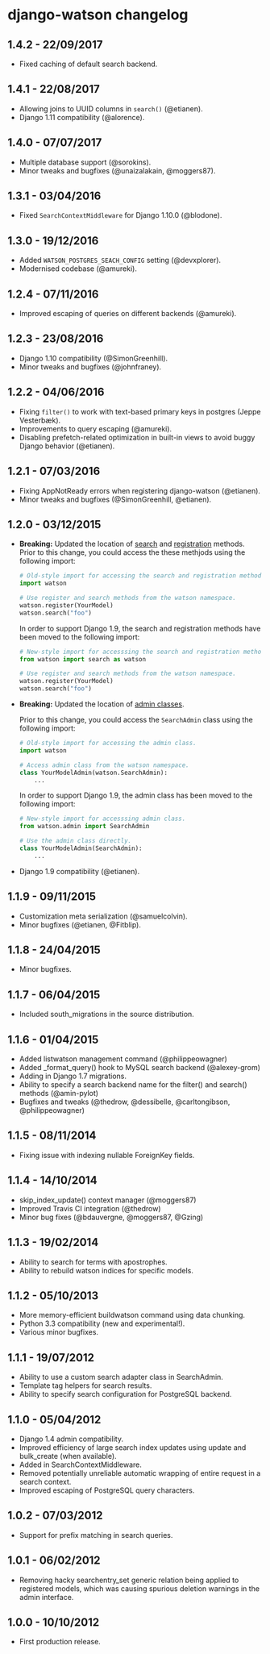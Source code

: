 # django-watson changelog

## 1.4.2 - 22/09/2017

- Fixed caching of default search backend.


## 1.4.1 - 22/08/2017

- Allowing joins to UUID columns in `search()` (@etianen).
- Django 1.11 compatibility (@alorence).


## 1.4.0 - 07/07/2017

- Multiple database support (@sorokins).
- Minor tweaks and bugfixes (@unaizalakain, @moggers87).


## 1.3.1 - 03/04/2016

- Fixed `SearchContextMiddleware` for Django 1.10.0 (@blodone).


## 1.3.0 - 19/12/2016

- Added `WATSON_POSTGRES_SEACH_CONFIG` setting (@devxplorer).
- Modernised codebase (@amureki).


## 1.2.4 - 07/11/2016

- Improved escaping of queries on different backends (@amureki).


## 1.2.3 - 23/08/2016

- Django 1.10 compatibility (@SimonGreenhill).
- Minor tweaks and bugfixes (@johnfraney).


## 1.2.2 - 04/06/2016

- Fixing `filter()` to work with text-based primary keys in postgres (Jeppe Vesterbæk).
- Improvements to query escaping (@amureki).
- Disabling prefetch-related optimization in built-in views to avoid buggy Django behavior (@etianen).


## 1.2.1 - 07/03/2016

- Fixing AppNotReady errors when registering django-watson (@etianen).
- Minor tweaks and bugfixes (@SimonGreenhill, @etianen).


## 1.2.0 - 03/12/2015

- **Breaking:** Updated the location of [search](https://github.com/etianen/django-watson/wiki/Searching-models) and
    [registration](https://github.com/etianen/django-watson/wiki/Registering-models) methods.
    Prior to this change, you could access the these methjods using the following import:

    ```py
    # Old-style import for accessing the search and registration methods.
    import watson

    # Use register and search methods from the watson namespace.
    watson.register(YourModel)
    watson.search("foo")
    ```

    In order to support Django 1.9, the search and registration
    methods have been moved to the following import:

    ```py
    # New-style import for accesssing the search and registration methods.
    from watson import search as watson

    # Use register and search methods from the watson namespace.
    watson.register(YourModel)
    watson.search("foo")
    ```

- **Breaking:** Updated the location of [admin classes](https://github.com/etianen/django-watson/wiki/Admin-integration).

    Prior to this change, you could access the `SearchAdmin` class using the following import:

    ```py
    # Old-style import for accessing the admin class.
    import watson

    # Access admin class from the watson namespace.
    class YourModelAdmin(watson.SearchAdmin):
        ...
    ```

    In order to support Django 1.9, the admin class has been moved to the following
    import:

    ```py
    # New-style import for accesssing admin class.
    from watson.admin import SearchAdmin

    # Use the admin class directly.
    class YourModelAdmin(SearchAdmin):
        ...
    ```

- Django 1.9 compatibility (@etianen).


## 1.1.9 - 09/11/2015

- Customization meta serialization (@samuelcolvin).
- Minor bugfixes (@etianen, @Fitblip).


## 1.1.8 - 24/04/2015

- Minor bugfixes.


## 1.1.7 - 06/04/2015

- Included south_migrations in the source distribution.


## 1.1.6 - 01/04/2015

- Added listwatson management command (@philippeowagner)
- Added _format_query() hook to MySQL search backend (@alexey-grom)
- Adding in Django 1.7 migrations.
- Ability to specify a search backend name for the filter() and search() methods (@amin-pylot)
- Bugfixes and tweaks (@thedrow, @dessibelle, @carltongibson, @philippeowagner)



## 1.1.5 - 08/11/2014

- Fixing issue with indexing nullable ForeignKey fields.


## 1.1.4 - 14/10/2014

- skip_index_update() context manager (@moggers87)
- Improved Travis CI integration (@thedrow)
- Minor bug fixes (@bdauvergne, @moggers87, @Gzing)


## 1.1.3 - 19/02/2014

- Ability to search for terms with apostrophes.
- Ability to rebuild watson indices for specific models.


## 1.1.2 - 05/10/2013

- More memory-efficient buildwatson command using data chunking.
- Python 3.3 compatibility (new and experimental!).
- Various minor bugfixes.


## 1.1.1 - 19/07/2012

- Ability to use a custom search adapter class in SearchAdmin.
- Template tag helpers for search results.
- Ability to specify search configuration for PostgreSQL backend.


## 1.1.0 - 05/04/2012

- Django 1.4 admin compatibility.
- Improved efficiency of large search index updates using update and bulk_create (when available).
- Added in SearchContextMiddleware.
- Removed potentially unreliable automatic wrapping of entire request in a search context.
- Improved escaping of PostgreSQL query characters.


## 1.0.2 - 07/03/2012

- Support for prefix matching in search queries.


## 1.0.1 - 06/02/2012

- Removing hacky searchentry_set generic relation being applied to registered models, which was causing spurious deletion warnings in the admin interface.


## 1.0.0 - 10/10/2012

- First production release.
